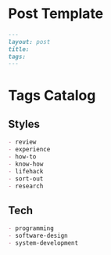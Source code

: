 Post Template
====

```md
---
layout: post
title: 
tags: 
---
```

Tags Catalog
====

Styles
----

```md
- review
- experience
- how-to
- know-how
- lifehack
- sort-out
- research
```

Tech
----

```md
- programming
- software-design
- system-development
```
